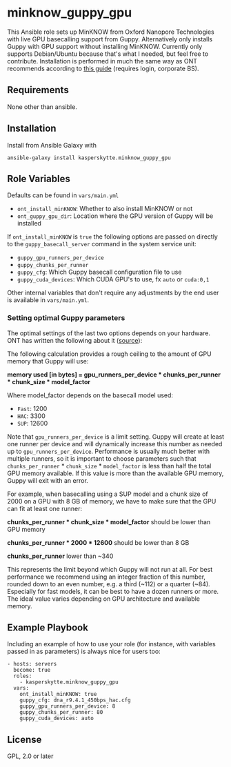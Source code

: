 minknow_guppy_gpu
=========

This Ansible role sets up MinKNOW from Oxford Nanopore Technologies with live GPU basecalling support from Guppy. Alternatively only installs Guppy with GPU support without installing MinKNOW. Currently only supports Debian/Ubuntu because that's what I needed, but feel free to contribute. Installation is performed in much the same way as ONT recommends according to [this guide](https://community.nanoporetech.com/docs/prepare/library_prep_protocols/Guppy-protocol/v/gpb_2003_v1_revae_14dec2018/installing-gpu-version-of-guppy-with-minknow-for-minion) (requires login, corporate BS).

Requirements
------------

None other than ansible.

Installation
----------------
Install from Ansible Galaxy with
```
ansible-galaxy install kasperskytte.minknow_guppy_gpu
```
Role Variables
--------------

Defaults can be found in `vars/main.yml`

- `ont_install_minKNOW`: Whether to also install MinKNOW or not
- `ont_guppy_gpu_dir`: Location where the GPU version of Guppy will be installed

If `ont_install_minKNOW` is `true` the following options are passed on directly to the `guppy_basecall_server` command in the system service unit:
- `guppy_gpu_runners_per_device`
- `guppy_chunks_per_runner`
- `guppy_cfg`: Which Guppy basecall configuration file to use
- `guppy_cuda_devices`: Which CUDA GPU's to use, fx `auto` or `cuda:0,1`

Other internal variables that don't require any adjustments by the end user is available in `vars/main.yml`.

### **Setting optimal Guppy parameters**
The optimal settings of the last two options depends on your hardware. ONT has written the following about it ([source](https://community.nanoporetech.com/docs/prepare/library_prep_protocols/Guppy-protocol/v/gpb_2003_v1_revae_14dec2018/linux-guppy)):


The following calculation provides a rough ceiling to the amount of GPU memory that Guppy will use:

**memory used [in bytes] = gpu_runners_per_device * chunks_per_runner * chunk_size * model_factor**

Where model_factor depends on the basecall model used:

- `Fast`: 1200
- `HAC`: 3300
- `SUP`: 12600

Note that `gpu_runners_per_device` is a limit setting. Guppy will create at least one runner per device and will dynamically increase this number as needed up to `gpu_runners_per_device`. Performance is usually much better with multiple runners, so it is important to choose parameters such that `chunks_per_runner` * `chunk_size` * `model_factor` is less than half the total GPU memory available. If this value is more than the available GPU memory, Guppy will exit with an error.

For example, when basecalling using a SUP model and a chunk size of 2000 on a GPU with 8 GB of memory, we have to make sure that the GPU can fit at least one runner:


**chunks_per_runner * chunk_size * model_factor** should be lower than GPU memory

**chunks_per_runner * 2000 * 12600** should be lower than 8 GB

**chunks_per_runner** lower than ~340

This represents the limit beyond which Guppy will not run at all. For best performance we recommend using an integer fraction of this number, rounded down to an even number, e.g. a third (~112) or a quarter (~84). Especially for fast models, it can be best to have a dozen runners or more. The ideal value varies depending on GPU architecture and available memory.

Example Playbook
----------------

Including an example of how to use your role (for instance, with variables passed in as parameters) is always nice for users too:
```
- hosts: servers
  become: true
  roles:
    - kasperskytte.minknow_guppy_gpu
  vars:
    ont_install_minKNOW: true
    guppy_cfg: dna_r9.4.1_450bps_hac.cfg
    guppy_gpu_runners_per_device: 8
    guppy_chunks_per_runner: 80
    guppy_cuda_devices: auto
```
License
-------

GPL, 2.0 or later

